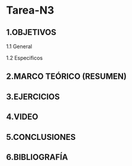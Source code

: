 # Tarea-N3
## 1.OBJETIVOS
   
   1.1  General
   
   1.2 Especificos
   
## 2.MARCO TEÓRICO (RESUMEN)

## 3.EJERCICIOS

## 4.VIDEO

## 5.CONCLUSIONES

## 6.BIBLIOGRAFÍA
